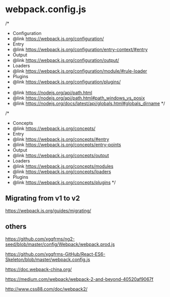 # webpack.config.js


/*
 * Configuration
 * @link https://webpack.js.org/configuration/
 * Entry
 * @link https://webpack.js.org/configuration/entry-context/#entry
 * Output
 * @link https://webpack.js.org/configuration/output/
 * Loaders
 * @link https://webpack.js.org/configuration/module/#rule-loader
 * Plugins
 * @link https://webpack.js.org/configuration/plugins/
 *
 * @link https://nodejs.org/api/path.html
 * @link https://nodejs.org/api/path.html#path_windows_vs_posix
 * @link https://nodejs.org/docs/latest/api/globals.html#globals_dirname
 */

/*
 * Concepts
 * @link https://webpack.js.org/concepts/
 * Entry
 * @link https://webpack.js.org/concepts/#entry
 * @link https://webpack.js.org/concepts/entry-points
 * Output
 * @link https://webpack.js.org/concepts/output
 * Loaders
 * @link https://webpack.js.org/concepts/modules
 * @link https://webpack.js.org/concepts/loaders
 * Plugins
 * @link https://webpack.js.org/concepts/plugins
 */

## Migrating from v1 to v2

https://webpack.js.org/guides/migrating/

## others



https://github.com/xgqfrms/ng2-seed/blob/master/config/Webpack/webpack.prod.js

https://github.com/xgqfrms-GitHub/React-ES6-Skeleton/blob/master/webpack.config.js

https://doc.webpack-china.org/

https://medium.com/webpack/webpack-2-and-beyond-40520af9067f

http://www.css88.com/doc/webpack2/









